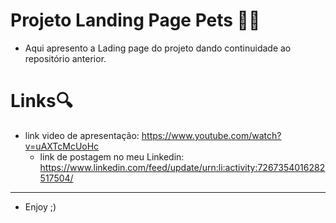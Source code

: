 # Projeto Landing Page Pets 🐶🐱
- Aqui apresento a Lading page do projeto dando continuidade ao repositório anterior.

 # Links🔍
- link video de apresentação: https://www.youtube.com/watch?v=uAXTcMcUoHc
  - link de postagem no meu Linkedin: https://www.linkedin.com/feed/update/urn:li:activity:7267354016282517504/

- - -

 - Enjoy ;)
